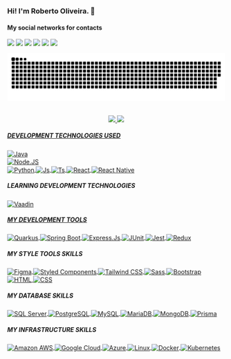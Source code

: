 ### Hi! I'm Roberto Oliveira. 👋

#### My social networks for contacts
<div> 
  <a href="https://www.linkedin.com/in/roherool" target="_blank"><img src="https://img.shields.io/badge/-LinkedIn-%230077B5?style=for-the-badge&logo=linkedin&logoColor=white"  target="_blank"></a> 
  <a href="https://discord.gg/Roberto#6218" target="_blank"><img src="https://img.shields.io/badge/Discord-7289DA?style=for-the-badge&logo=discord&logoColor=white" target="_blank"></a> 
  <a href = "mailto:rooherool@gmail.com"><img src="https://img.shields.io/badge/-Gmail-%23333?style=for-the-badge&logo=gmail&logoColor=white" target="_blank"></a>
  <a href="https://instagram.com/roherool" target="_blank"><img src="https://img.shields.io/badge/-Instagram-%23E4405F?style=for-the-badge&logo=instagram&logoColor=white" target="_blank"></a>
  <a href="https://www.youtube.com/roherool" target="_blank"><img src="https://img.shields.io/badge/YouTube-FF0000?style=for-the-badge&logo=youtube&logoColor=white" target="_blank"></a>
 	<a href="https://www.twitch.tv/roherool" target="_blank"><img src="https://img.shields.io/badge/Twitch-9146FF?style=for-the-badge&logo=twitch&logoColor=white" target="_blank"></a> <br/>
 
  ![Snake animation](https://github.com/roherool/roherool/blob/output/github-contribution-grid-snake.svg)
 
</div>

<div align="center"> <br/>
  <a href="https://github.com/roherool">
  <img height="180em" src="https://github-readme-stats.vercel.app/api?username=roherool&show_icons=true&theme=dracula&include_all_commits=true&count_private=true"/>
  <img height="180em" src="https://github-readme-stats.vercel.app/api/top-langs/?username=roherool&layout=compact&langs_count=7&theme=dracula"/>
</div>

##### DEVELOPMENT TECHNOLOGIES USED
<div style="display: inline-block;">
  <a href="https://www.oracle.com/java/" target="_blank style="display: block;"">
    <img align="center" alt="Java" height="30" src="https://img.shields.io/badge/Java-ED8B00?style=for-the-badge&logo=openjdk&logoColor=white">
  </a>
  <a href="https://nodejs.org/en/docs/" target="_blank" style="display: block;">
    <img align="center" alt="Node.JS" height="30" src="https://img.shields.io/badge/Node.js-43853D?style=for-the-badge&logo=node.js&logoColor=white">
  </a>
  <a href="https://www.python.org/" target="_blank">
    <img align="center" alt="Python" src="https://img.shields.io/badge/Python-3776AB?style=for-the-badge&logo=python&logoColor=white">
  </a>
  <a href="https://developer.mozilla.org/en-US/docs/Web/JavaScript/Guide" target="_blank">
    <img align="center" alt="Js" src="https://img.shields.io/badge/JavaScript-F7DF1E?style=for-the-badge&logo=javascript&logoColor=black">
  </a>
  <a href="https://www.typescriptlang.org/docs/" target="_blank">
    <img align="center" alt="Ts" src="https://img.shields.io/badge/TypeScript-007ACC?style=for-the-badge&logo=typescript&logoColor=white">
  </a>
  <a href="https://reactjs.org/docs/getting-started.html" target="_blank">
    <img align="center" alt="React" src="https://img.shields.io/badge/React-20232A?style=for-the-badge&logo=react&logoColor=61DAFB">
  </a>
  <a href="https://reactnative.dev/docs/getting-started" target="_blank">
    <img align="center" alt="React Native" src="https://img.shields.io/badge/React_Native-20232A?style=for-the-badge&logo=react&logoColor=61DAFB">
  </a>
</div> 

##### LEARNING DEVELOPMENT TECHNOLOGIES
<div style="display: inline_block">
  <a href="https://vaadin.com/docs/latest/" target="_blank">
    <img align="center" alt="Vaadin" src="https://img.shields.io/badge/Vaadin-00B4F0?style=for-the-badge&logo=vaadin&logoColor=white">
</div>

##### MY DEVELOPMENT TOOLS
<div style="display: inline_block">
  <a href="https://quarkus.io/guides/#" target="_blank">
    <img align="center" alt="Quarkus" src="https://img.shields.io/badge/Quarkus-4695EB?style=for-the-badge&logo=quarkus&logoColor=white">
  </a>
  <a href="https://spring.io/guides" target="_blank">
    <img align="center" alt="Spring Boot" src="https://img.shields.io/badge/Spring_Boot-6DB33F?style=for-the-badge&logo=springboot&logoColor=white">
  </a>
  <a href="https://expressjs.com/" target="_blank">
    <img align="center" alt="Express.Js" src="https://img.shields.io/badge/Express.js-404D59?style=for-the-badge">
  </a>
  <a href="https://junit.org/junit5/" target="_blank">
    <img align="center" alt="JUnit" src="https://img.shields.io/badge/JUnit-25A162?style=for-the-badge&logo=junit5&logoColor=white">
  </a>
  <a href="https://jestjs.io/docs/getting-started" target="_blank">
    <img align="center" alt="Jest" src="https://img.shields.io/badge/Jest-323330?style=for-the-badge&logo=Jest&logoColor=white">
  </a>
  <a href="https://redux.js.org/" target="_blank">
    <img align="center" alt="Redux" src="https://img.shields.io/badge/Redux-593D88?style=for-the-badge&logo=redux&logoColor=white">
  </a>
</div>

##### MY STYLE TOOLS SKILLS
<div style="display: inline_block">
  <a href="https://www.figma.com/" target="_blank">
    <img align="center" alt="Figma" src="https://img.shields.io/badge/Figma-F24E1E?style=for-the-badge&logo=figma&logoColor=white">
  </a>
  <a href="https://styled-components.com/" target="_blank">
    <img align="center" alt="Styled Components" src="https://img.shields.io/badge/styled--components-DB7093?style=for-the-badge&logo=styled-components&logoColor=white">
  </a>
  <a href="https://tailwindcss.com/" target="_blank">
    <img align="center" alt="Tailwind CSS" src="https://img.shields.io/badge/Tailwind_CSS-38B2AC?style=for-the-badge&logo=tailwind-css&logoColor=white">
  </a>
  <a href="https://sass-lang.com/" target="_blank">
    <img align="center" alt="Sass" src="https://img.shields.io/badge/Sass-CC6699?style=for-the-badge&logo=sass&logoColor=white">
  </a>
  <a href="https://getbootstrap.com/" target="_blank">
    <img align="center" alt="Bootstrap" src="https://img.shields.io/badge/Bootstrap-563D7C?style=for-the-badge&logo=bootstrap&logoColor=white">
  </a>
  <a href="https://developer.mozilla.org/en-US/docs/Web/HTML" target="_blank">
    <img align="center" alt="HTML" src="https://img.shields.io/badge/HTML5-E34F26?style=for-the-badge&logo=html5&logoColor=white">
  </a>
  <a href="https://developer.mozilla.org/en-US/docs/Web/CSS" target="_blank">
    <img align="center" alt="CSS" src="https://img.shields.io/badge/CSS3-1572B6?style=for-the-badge&logo=css3&logoColor=white">
  </a>
</div>

##### MY DATABASE SKILLS
  <a href="https://www.microsoft.com/en-US/sql-server/" target="_blank">
    <img align="center" alt="SQL Server" src="https://img.shields.io/badge/Microsoft%20SQL%20Server-CC2927?style=for-the-badge&logo=microsoft%20sql%20server&logoColor=white">
  </a>
  <a href="https://www.postgresql.org/" target="_blank">
    <img align="center" alt="PostgreSQL" src="https://img.shields.io/badge/PostgreSQL-316192?style=for-the-badge&logo=postgresql&logoColor=white">
  </a>
  <a href="https://www.mysql.com/" target="_blank">
    <img align="center" alt="MySQL" src="https://img.shields.io/badge/MySQL-005C84?style=for-the-badge&logo=mysql&logoColor=white">
  </a>
  <a href="https://mariadb.com/" target="_blank">
    <img align="center" alt="MariaDB" src="https://img.shields.io/badge/MariaDB-003545?style=for-the-badge&logo=mariadb&logoColor=white">
  </a>
  <a href="https://www.mongodb.com/" target="_blank">
    <img align="center" alt="MongoDB" src="https://img.shields.io/badge/MongoDB-4EA94B?style=for-the-badge&logo=mongodb&logoColor=white">
  </a>
  <a href="https://www.prisma.io/" target="_blank">
    <img align="center" alt="Prisma" src="https://img.shields.io/badge/Prisma-3982CE?style=for-the-badge&logo=Prisma&logoColor=white">
  </a>
</div>

##### MY INFRASTRUCTURE SKILLS
<div style="display: inline_block">
  <a href="https://aws.amazon.com/?nc1=h_ls" target="_blank">
    <img align="center" alt="Amazon AWS" src="https://img.shields.io/badge/Amazon_AWS-FF9900?style=for-the-badge&logo=amazonaws&logoColor=white">
  </a>
  <a href="https://cloud.google.com/" target="_blank">
    <img align="center" alt="Google Cloud" src="https://img.shields.io/badge/Google_Cloud-4285F4?style=for-the-badge&logo=google-cloud&logoColor=white">
  </a>
  <a href="https://azure.microsoft.com/en-US/" target="_blank">
    <img align="center" alt="Azure" src="https://img.shields.io/badge/microsoft%20azure-0089D6?style=for-the-badge&logo=microsoft-azure&logoColor=white">
  </a>
  <a href="https://www.linux.org/pages/download/" target="_blank">
    <img align="center" alt="Linux" src="https://img.shields.io/badge/Linux-FCC624?style=for-the-badge&logo=linux&logoColor=black">
  </a>
  <a href="https://www.docker.com/" target="_blank">
    <img align="center" alt="Docker" src="https://img.shields.io/badge/Docker-2496ED?style=for-the-badge&logo=docker&logoColor=white">
  </a>
  <a href="https://kubernetes.io/docs/home/" target="_blank">
    <img align="center" alt="Kubernetes" src="https://img.shields.io/badge/Kubernetes-326CE5?style=for-the-badge&logo=kubernetes&logoColor=white">
  </a>
</div>
